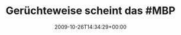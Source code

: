 ---
retweeted: false
source: <a href="http://twitter.com" rel="nofollow">Twitter Web Client</a>
entities:
  hashtags:
  - text: MBP
    indices:
    - '26'
    - '30'
  symbols: []
  user_mentions: []
  urls: []
display_text_range:
- '0'
- '117'
favorite_count: '0'
id_str: '5174081724'
truncated: false
retweet_count: '0'
id: '5174081724'
created_at: Mon Oct 26 14:34:29 +0000 2009
favorited: false
full_text: 'Gerüchteweise scheint das #MBP von [@sunrise2k5](https://twitter.com/sunrise2k5)
  in der WG eingetroffen zu sein. Bleibt genug Zeit, es zu verstecken...'
lang: de
tags:
- MBP
- pesos:twitter
date: '2009-10-26T14:34:29+00:00'
src: https://twitter.com/bascht/status/5174081724
original_url: https://twitter.com/bascht/status/5174081724
type: twitter_tweet
text: 'Gerüchteweise scheint das #MBP von [@sunrise2k5](https://twitter.com/sunrise2k5)
  in der WG eingetroffen zu sein. Bleibt genug Zeit, es zu verstecken...'
title: 'Gerüchteweise scheint das #MBP '

---
